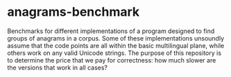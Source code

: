 # anagrams-benchmark

Benchmarks for different implementations of a program designed to find
groups of anagrams in a corpus. Some of these implementations unsoundly
assume that the code points are all within the basic multilingual plane,
while others work on any valid Unicode strings. The purpose of this
repository is to determine the price that we pay for correctness: how
much slower are the versions that work in all cases?
